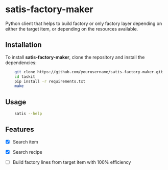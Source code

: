 # satis-factory-maker

Python client that helps to build factory or only factory layer depending on either the target item, or depending on the resources available.

## Installation

To install **satis-factory-maker**, clone the repository and install the dependencies:

```bash
    git clone https://github.com/yourusername/satis-factory-maker.git
    cd taskit
    pip install -r requirements.txt
    make
```

## Usage

```bash
    satis --help
```

## Features

* [x] Search item
* [x] Search recipe
* [ ] Build factory lines from target item with 100% efficiency

